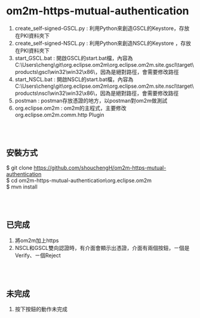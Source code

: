 # om2m-https-mutual-authentication

1. create_self-signed-GSCL.py : 利用Python來創造GSCL的Keystore，存放在PKI資料夾下<br>
2. create_self-signed-NSCL.py : 利用Python來創造NSCL的Keystore ，存放在PKI資料夾下<br>
3. start_GSCL.bat : 開啟GSCL的start.bat檔，內容為C:\Users\cheng\git\org.eclipse.om2m\org.eclipse.om2m.site.gscl\target\products\gscl\win32\win32\x86\，因為是絕對路徑，會需要修改路徑<br>
4. start_NSCL.bat : 開啟NSCL的start.bat檔，內容為C:\Users\cheng\git\org.eclipse.om2m\org.eclipse.om2m.site.nscl\target\products\nscl\win32\win32\x86\，因為是絕對路徑，會需要修改路徑<br>
5. postman : postman存放憑證的地方，以postman對om2m做測試<br>
6. org.eclipse.om2m : om2m的主程式，主要修改org.eclipse.om2m.comm.http Plugin<br>

<br><br>
## 安裝方式
$ git clone https://github.com/shouchengH/om2m-https-mutual-authentication<br>
$ cd om2m-https-mutual-authentication\org.eclipse.om2m<br>
$ mvn install<br>

<br><br>
## 已完成
1. 將om2m加上https
2. NSCL和GSCL雙向認證時，有介面會顯示出憑證，介面有兩個按鈕，ㄧ個是Verify、ㄧ個Reject

<br><br>
## 未完成
1. 按下按鈕的動作未完成
